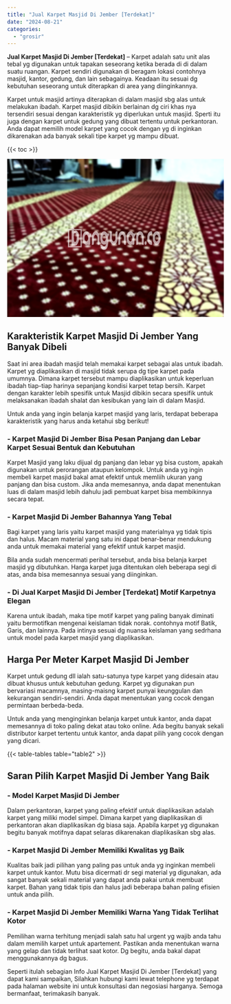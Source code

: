 ```yaml
---
title: "Jual Karpet Masjid Di Jember [Terdekat]"
date: "2024-08-21"
categories: 
  - "grosir"
---
```


**Jual Karpet Masjid Di Jember \[Terdekat\]** – Karpet adalah satu unit alas tebal yg digunakan untuk tapakan seseorang ketika berada di di dalam suatu ruangan. Karpet sendiri digunakan di beragam lokasi contohnya masjid, kantor, gedung, dan lain sebagainya. Keadaan itu sesuai dg kebutuhan seseorang untuk diterapkan di area yang diinginkannya.

Karpet untuk masjid artinya diterapkan di dalam masjid sbg alas untuk melakukan ibadah. Karpet masjid dibikin berlainan dg ciri khas nya tersendiri sesuai dengan karakteristik yg diperlukan untuk masjid. Sperti itu juga dengan karpet untuk gedung yang dibuat tertentu untuk perkantoran. Anda dapat memilih model karpet yang cocok dengan yg di inginkan dikarenakan ada banyak sekali tipe karpet yg mampu dibuat.

{{< toc >}}

![Jual Karpet Masjid Di Jember [Terdekat]](/images/grosir-karpet-murah-12.png)

## Karakteristik Karpet Masjid Di Jember Yang Banyak Dibeli

Saat ini area ibadah masjid telah memakai karpet sebagai alas untuk ibadah. Karpet yg diaplikasikan di masjid tidak serupa dg tipe karpet pada umumnya. Dimana karpet tersebut mampu diaplikasikan untuk keperluan ibadah tiap-tiap harinya sepanjang kondisi karpet tetap bersih. Karpet dengan karakter lebih spesifik untuk Masjid dibikin secara spesifik untuk melaksanakan ibadah shalat dan kesibukan yang lain di dalam Masjid.

Untuk anda yang ingin belanja karpet masjid yang laris, terdapat beberapa karakteristik yang harus anda ketahui sbg berikut!

### \- Karpet Masjid Di Jember Bisa Pesan Panjang dan Lebar Karpet Sesuai Bentuk dan Kebutuhan

Karpet Masjid yang laku dijual dg panjang dan lebar yg bisa custom, apakah digunakan untuk perorangan ataupun kelompok. Untuk anda yg ingin membeli karpet masjid bakal amat efektif untuk memliih ukuran yang panjang dan bisa custom. Jika anda memesannya, anda dapat menentukan luas di dalam masjid lebih dahulu jadi pembuat karpet bisa membikinnya secara tepat.

### \- Karpet Masjid Di Jember Bahannya Yang Tebal

Bagi karpet yang laris yaitu karpet masjid yang materialnya yg tidak tipis dan halus. Macam material yang satu ini dapat benar-benar mendukung anda untuk memakai material yang efektif untuk karpet masjid.

Bila anda sudah mencermati perihal tersebut, anda bisa belanja karpet masjid yg dibutuhkan. Harga karpet juga ditentukan oleh beberapa segi di atas, anda bisa memesannya sesuai yang diinginkan.

### \- Di Jual Karpet Masjid Di Jember \[Terdekat\] Motif Karpetnya Elegan

Karena untuk ibadah, maka tipe motif karpet yang paling banyak diminati yaitu bermotifkan mengenai keislaman tidak norak. contohnya motif Batik, Garis, dan lainnya. Pada intinya sesuai dg nuansa keislaman yang sedrhana untuk model pada karpet masjid yang diaplikasikan.

## Harga Per Meter Karpet Masjid Di Jember

Karpet untuk gedung dll ialah satu-satunya type karpet yang didesain atau dibuat khusus untuk kebutuhan gedung. Karpet yg digunakan pun bervariasi macamnya, masing-maisng karpet punyai keunggulan dan kekurangan sendiri-sendiri. Anda dapat menentukan yang cocok dengan permintaan berbeda-beda.

Untuk anda yang menginginkan belanja karpet untuk kantor, anda dapat memesannya di toko paling dekat atau toko online. Ada begitu banyak sekali distributor karpet tertentu untuk kantor, anda dapat pilih yang cocok dengan yang dicari.

{{< table-tables table="table2" >}}

## Saran Pilih Karpet Masjid Di Jember Yang Baik

### \- Model Karpet Masjid Di Jember

Dalam perkantoran, karpet yang paling efektif untuk diaplikasikan adalah karpet yang miliki model simpel. Dimana karpet yang diaplikasikan di perkantoran akan diaplikasikan dg biasa saja. Apabila karpet yg digunakan begitu banyak motifnya dapat selaras dikarenakan diaplikasikan sbg alas.

### \- Karpet Masjid Di Jember Memiliki Kwalitas yg Baik

Kualitas baik jadi pilihan yang paling pas untuk anda yg inginkan membeli karpet untuk kantor. Mutu bisa dicermati dr segi material yg digunakan, ada sangat banyak sekali material yang dapat anda pakai untuk membuat karpet. Bahan yang tidak tipis dan halus jadi beberapa bahan paling efisien untuk anda pilih.

### \- Karpet Masjid Di Jember Memiliki Warna Yang Tidak Terlihat Kotor

Pemilihan warna terhitung menjadi salah satu hal urgent yg wajib anda tahu dalam memilih karpet untuk apartement. Pastikan anda menentukan warna yang gelap dan tidak terlihat saat kotor. Dg begitu, anda bakal dapat menggunakannya dg bagus.

Seperti itulah sebagian Info Jual Karpet Masjid Di Jember \[Terdekat\] yang dapat kami sampaikan, Silahkan hubungi kami lewat telephone yg terdapat pada halaman website ini untuk konsultasi dan negosiasi harganya. Semoga bermanfaat, terimakasih banyak.
